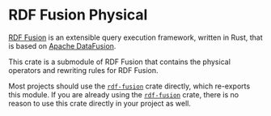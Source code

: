 RDF Fusion Physical
======

[RDF Fusion][rdf-fusion] is an extensible query execution framework, written in Rust, that is based
on [Apache DataFusion][df].

This crate is a submodule of RDF Fusion that contains the physical operators and rewriting rules for RDF Fusion.

Most projects should use the [`rdf-fusion`] crate directly, which re-exports this module. If you are already using the
[`rdf-fusion`] crate, there is no reason to use this crate directly in your project as well.

[df]: https://crates.io/crates/datafusion

[rdf-fusion]: https://crates.io/crates/rdf-fusion

[`rdf-fusion`]: https://crates.io/crates/rdf-fusion